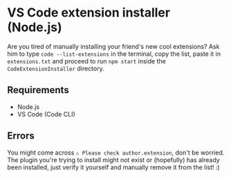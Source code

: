 # VS Code extension installer (Node.js)

Are you tired of manually installing your friend's new cool extensions?
Ask him to type `code --list-extensions` in the terminal, copy the list, paste it in `extensions.txt` and proceed
to run `npm start` inside the `CodeExtensionInstaller` directory.

## Requirements

- Node.js
- VS Code (Code CLI)

## Errors

You might come across `⚠️ Please check author.extension`, don't be worried. The plugin you're trying to install
might not exist or (hopefully) has already been installed, just verify it yourself and manually remove it from the list! :)
